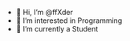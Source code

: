 - 👋 Hi, I’m @ffXder
- 👀 I’m interested in Programming
- 🌱 I’m currently a Student

<!---
ffXder/ffXder is a ✨ special ✨ repository because its `README.md` (this file) appears on your GitHub profile.
You can click the Preview link to take a look at your changes.
--->
